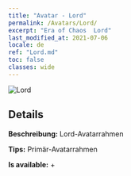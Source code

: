 ```yaml
---
title: "Avatar - Lord"
permalink: /Avatars/Lord/
excerpt: "Era of Chaos  Lord"
last_modified_at: 2021-07-06
locale: de
ref: "Lord.md"
toc: false
classes: wide
---
```

 ![Lord](/images/a/bg_head_mainView.png)

## Details

 **Beschreibung:** Lord-Avatarrahmen 

 **Tips:** Primär-Avatarrahmen 

 **Is available:**  + 

